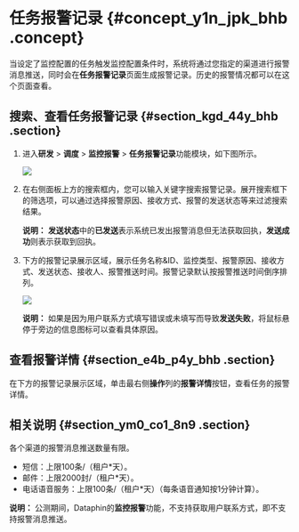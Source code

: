 # 任务报警记录 {#concept_y1n_jpk_bhb .concept}

当设定了监控配置的任务触发监控配置条件时，系统将通过您指定的渠道进行报警消息推送，同时会在**任务报警记录**页面生成报警记录。历史的报警情况都可以在这个页面查看。

## 搜索、查看任务报警记录 {#section_kgd_44y_bhb .section}

1.  进入**研发** \> **调度** \> **监控报警** \> **任务报警记录**功能模块，如下图所示。

    ![](http://static-aliyun-doc.oss-cn-hangzhou.aliyuncs.com/assets/img/136668/155730613340775_zh-CN.png)

2.  在右侧面板上方的搜索框内，您可以输入关键字搜索报警记录。展开搜索框下的筛选项，可以通过选择报警原因、接收方式、报警的发送状态等来过滤搜索结果。

    **说明：** **发送状态**中的**已发送**表示系统已发出报警消息但无法获取回执，**发送成功**则表示获取到回执。

3.  下方的报警记录展示区域，展示任务名称&ID、监控类型、报警原因、接收方式、发送状态、接收人、报警推送时间。报警记录默认按报警推送时间倒序排列。

    ![](http://static-aliyun-doc.oss-cn-hangzhou.aliyuncs.com/assets/img/136668/155730613340776_zh-CN.png)

    **说明：** 如果是因为用户联系方式填写错误或未填写而导致**发送失败**，将鼠标悬停于旁边的信息图标可以查看具体原因。


## 查看报警详情 {#section_e4b_p4y_bhb .section}

在下方的报警记录展示区域，单击最右侧**操作**列的**报警详情**按钮，查看任务的报警详情。

## 相关说明 {#section_ym0_co1_8n9 .section}

各个渠道的报警消息推送数量有限。

-   短信：上限100条/（租户\*天）。
-   邮件：上限2000封/（租户\*天）。
-   电话语音服务：上限100条/（租户\*天）（每条语音通知按1分钟计算）。

**说明：** 公测期间，Dataphin的**监控报警**功能，不支持获取用户联系方式，即不支持报警消息推送。

